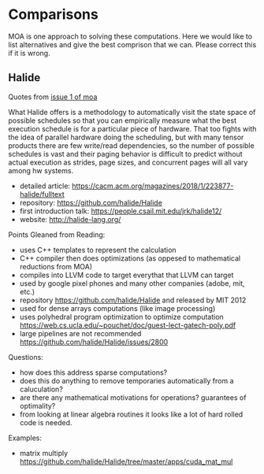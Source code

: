 # Comparisons

MOA is one approach to solving these computations. Here we would like
to list alternatives and give the best comprison that we can. Please
correct this if it is wrong.

## Halide

Quotes from [issue 1 of moa](https://github.com/saulshanabrook/moa/issues/1)

What Halide offers is a methodology to automatically visit the state
space of possible schedules so that you can empirically measure what
the best execution schedule is for a particular piece of
hardware. That too fights with the idea of parallel hardware doing the
scheduling, but with many tensor products there are few write/read
dependencies, so the number of possible schedules is vast and their
paging behavior is difficult to predict without actual execution as
strides, page sizes, and concurrent pages will all vary among hw
systems.

 - detailed article: https://cacm.acm.org/magazines/2018/1/223877-halide/fulltext
 - repository: https://github.com/halide/Halide
 - first introduction talk: https://people.csail.mit.edu/jrk/halide12/
 - website: http://halide-lang.org/

Points Gleaned from Reading:
  - uses C++ templates to represent the calculation
  - C++ compiler then does optimizations (as oppesed to mathematical reductions from MOA)
  - compiles into LLVM code to target everythat that LLVM can target
  - used by google pixel phones and many other companies (adobe, mit, etc.)
  - repository https://github.com/halide/Halide and released by MIT 2012
  - used for dense arrays computations (like image processing)
  - uses polyhedral program optimization to optimize computation https://web.cs.ucla.edu/~pouchet/doc/guest-lect-gatech-poly.pdf
  - large pipelines are not recommended https://github.com/halide/Halide/issues/2800

Questions:
 - how does this address sparse computations?
 - does this do anything to remove temporaries automatically from a caluculation?
 - are there any mathematical motivations for operations? guarantees of optimality?
 - from looking at linear algebra routines it looks like a lot of hard
   rolled code is needed.

Examples:
 - matrix multiply https://github.com/halide/Halide/tree/master/apps/cuda_mat_mul

